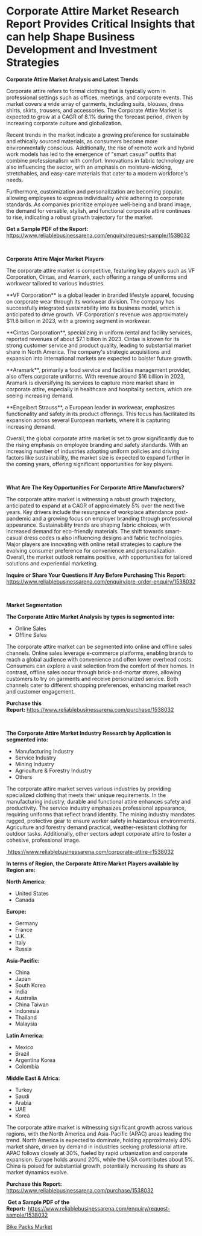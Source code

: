<p><h1>Corporate Attire Market Research Report Provides Critical Insights that can help Shape Business Development and Investment Strategies</h1></p><p><strong>Corporate Attire Market Analysis and Latest Trends</strong></p>
<p><p>Corporate attire refers to formal clothing that is typically worn in professional settings such as offices, meetings, and corporate events. This market covers a wide array of garments, including suits, blouses, dress shirts, skirts, trousers, and accessories. The Corporate Attire Market is expected to grow at a CAGR of 8.1% during the forecast period, driven by increasing corporate culture and globalization.</p><p>Recent trends in the market indicate a growing preference for sustainable and ethically sourced materials, as consumers become more environmentally conscious. Additionally, the rise of remote work and hybrid work models has led to the emergence of "smart casual" outfits that combine professionalism with comfort. Innovations in fabric technology are also influencing the sector, with an emphasis on moisture-wicking, stretchables, and easy-care materials that cater to a modern workforce's needs.</p><p>Furthermore, customization and personalization are becoming popular, allowing employees to express individuality while adhering to corporate standards. As companies prioritize employee well-being and brand image, the demand for versatile, stylish, and functional corporate attire continues to rise, indicating a robust growth trajectory for the market.</p></p>
<p><strong>Get a Sample PDF of the Report:&nbsp;</strong> <a href="https://www.reliablebusinessarena.com/enquiry/request-sample/1538032?utm_campaign=2194&utm_medium=2&utm_source=Github&utm_content=ia&utm_term=08022025&utm_id=corporate-attire">https://www.reliablebusinessarena.com/enquiry/request-sample/1538032</a></p>
<p>&nbsp;</p>
<p><strong>Corporate Attire Major Market Players</strong></p>
<p><p>The corporate attire market is competitive, featuring key players such as VF Corporation, Cintas, and Aramark, each offering a range of uniforms and workwear tailored to various industries.</p><p>**VF Corporation** is a global leader in branded lifestyle apparel, focusing on corporate wear through its workwear division. The company has successfully integrated sustainability into its business model, which is anticipated to drive growth. VF Corporation's revenue was approximately $11.8 billion in 2023, with a growing segment in workwear.</p><p>**Cintas Corporation**, specializing in uniform rental and facility services, reported revenues of about $7.1 billion in 2023. Cintas is known for its strong customer service and product quality, leading to substantial market share in North America. The company's strategic acquisitions and expansion into international markets are expected to bolster future growth.</p><p>**Aramark**, primarily a food service and facilities management provider, also offers corporate uniforms. With revenue around $16 billion in 2023, Aramark is diversifying its services to capture more market share in corporate attire, especially in healthcare and hospitality sectors, which are seeing increasing demand.</p><p>**Engelbert Strauss**, a European leader in workwear, emphasizes functionality and safety in its product offerings. This focus has facilitated its expansion across several European markets, where it is capturing increasing demand.</p><p>Overall, the global corporate attire market is set to grow significantly due to the rising emphasis on employee branding and safety standards. With an increasing number of industries adopting uniform policies and driving factors like sustainability, the market size is expected to expand further in the coming years, offering significant opportunities for key players.</p></p>
<p>&nbsp;</p>
<p><strong>What Are The Key Opportunities For Corporate Attire Manufacturers?</strong></p>
<p><p>The corporate attire market is witnessing a robust growth trajectory, anticipated to expand at a CAGR of approximately 5% over the next five years. Key drivers include the resurgence of workplace attendance post-pandemic and a growing focus on employer branding through professional appearance. Sustainability trends are shaping fabric choices, with increased demand for eco-friendly materials. The shift towards smart-casual dress codes is also influencing designs and fabric technologies. Major players are innovating with online retail strategies to capture the evolving consumer preference for convenience and personalization. Overall, the market outlook remains positive, with opportunities for tailored solutions and experiential marketing.</p></p>
<p><strong>Inquire or Share Your Questions If Any Before Purchasing This Report:</strong> <a href="https://www.reliablebusinessarena.com/enquiry/pre-order-enquiry/1538032?utm_campaign=2194&utm_medium=2&utm_source=Github&utm_content=ia&utm_term=08022025&utm_id=corporate-attire">https://www.reliablebusinessarena.com/enquiry/pre-order-enquiry/1538032</a></p>
<p>&nbsp;</p>
<p><strong>Market Segmentation</strong></p>
<p><strong>The Corporate Attire Market Analysis by types is segmented into:</strong></p>
<p><ul><li>Online Sales</li><li>Offline Sales</li></ul></p>
<p><p>The corporate attire market can be segmented into online and offline sales channels. Online sales leverage e-commerce platforms, enabling brands to reach a global audience with convenience and often lower overhead costs. Consumers can explore a vast selection from the comfort of their homes. In contrast, offline sales occur through brick-and-mortar stores, allowing customers to try on garments and receive personalized service. Both channels cater to different shopping preferences, enhancing market reach and customer engagement.</p></p>
<p><strong>Purchase this Report:&nbsp;</strong><a href="https://www.reliablebusinessarena.com/purchase/1538032?utm_campaign=2194&utm_medium=2&utm_source=Github&utm_content=ia&utm_term=08022025&utm_id=corporate-attire">https://www.reliablebusinessarena.com/purchase/1538032</a></p>
<p>&nbsp;</p>
<p><strong>The Corporate Attire Market Industry Research by Application is segmented into:</strong></p>
<p><ul><li>Manufacturing Industry</li><li>Service Industry</li><li>Mining Industry</li><li>Agriculture & Forestry Industry</li><li>Others</li></ul></p>
<p><p>The corporate attire market serves various industries by providing specialized clothing that meets their unique requirements. In the manufacturing industry, durable and functional attire enhances safety and productivity. The service industry emphasizes professional appearance, requiring uniforms that reflect brand identity. The mining industry mandates rugged, protective gear to ensure worker safety in hazardous environments. Agriculture and forestry demand practical, weather-resistant clothing for outdoor tasks. Additionally, other sectors adopt corporate attire to foster a cohesive, professional image.</p></p>
<p><a href="https://www.reliablebusinessarena.com/corporate-attire-r1538032?utm_campaign=2194&utm_medium=2&utm_source=Github&utm_content=ia&utm_term=08022025&utm_id=corporate-attire">&nbsp;https://www.reliablebusinessarena.com/corporate-attire-r1538032</a></p>
<p><strong>In terms of Region, the Corporate Attire Market Players available by Region are:</strong></p>
<p>
    <p> <strong> North America: </strong>
        <ul>
            <li>United States</li>
            <li>Canada</li>
        </ul>
        </p> 
    <p> <strong> Europe: </strong>
        <ul>
            <li>Germany</li>
            <li>France</li>
            <li>U.K.</li>
            <li>Italy</li>
            <li>Russia</li>
        </ul>
        </p> 
    <p> <strong> Asia-Pacific: </strong>
        <ul>
            <li>China</li>
            <li>Japan</li>
            <li>South Korea</li>
            <li>India</li>
            <li>Australia</li>
            <li>China Taiwan</li>
            <li>Indonesia</li>
            <li>Thailand</li>
            <li>Malaysia</li>
        </ul>
        </p> 
    <p> <strong> Latin America: </strong>
        <ul>
            <li>Mexico</li>
            <li>Brazil</li>
            <li>Argentina Korea</li>
            <li>Colombia</li>
        </ul>
        </p> 
    <p> <strong> Middle East & Africa: </strong>
        <ul>
            <li>Turkey</li>
            <li>Saudi</li>
            <li>Arabia</li>
            <li>UAE</li>
            <li>Korea</li>
        </ul>
    </p>
    </p>
<p><p>The corporate attire market is witnessing significant growth across various regions, with the North America and Asia-Pacific (APAC) areas leading the trend. North America is expected to dominate, holding approximately 40% market share, driven by demand in industries seeking professional attire. APAC follows closely at 30%, fueled by rapid urbanization and corporate expansion. Europe holds around 20%, while the USA contributes about 5%. China is poised for substantial growth, potentially increasing its share as market dynamics evolve.</p></p>
<p><strong>Purchase this Report: </strong><a href="https://www.reliablebusinessarena.com/purchase/1538032?utm_campaign=2194&utm_medium=2&utm_source=Github&utm_content=ia&utm_term=08022025&utm_id=corporate-attire">https://www.reliablebusinessarena.com/purchase/1538032</a></p>
<p>&nbsp;<strong>Get a Sample PDF of the Report:&nbsp;&nbsp;</strong><a href="https://www.reliablebusinessarena.com/enquiry/request-sample/1538032?utm_campaign=2194&utm_medium=2&utm_source=Github&utm_content=ia&utm_term=08022025&utm_id=corporate-attire">https://www.reliablebusinessarena.com/enquiry/request-sample/1538032</a></p>
<p><strong></strong></p>
<p><p><a href="https://github.com/gukenneth26571/Market-Research-Report-List-1/blob/main/bike-packs-market.md?utm_campaign=2194&utm_medium=2&utm_source=Github&utm_content=ia&utm_term=08022025&utm_id=corporate-attire">Bike Packs Market</a></p></p>